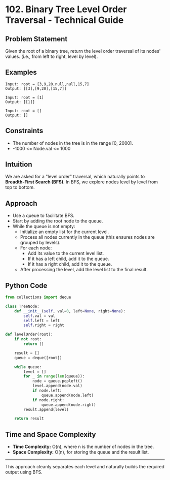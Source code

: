 # 102. Binary Tree Level Order Traversal - Technical Guide

## Problem Statement
Given the root of a binary tree, return the level order traversal of its nodes' values. (i.e., from left to right, level by level).

## Examples
```plaintext
Input: root = [3,9,20,null,null,15,7]
Output: [[3],[9,20],[15,7]]

Input: root = [1]
Output: [[1]]

Input: root = []
Output: []
```

## Constraints
- The number of nodes in the tree is in the range [0, 2000].
- -1000 <= Node.val <= 1000

## Intuition
We are asked for a "level order" traversal, which naturally points to **Breadth-First Search (BFS)**. In BFS, we explore nodes level by level from top to bottom.

## Approach
- Use a queue to facilitate BFS.
- Start by adding the root node to the queue.
- While the queue is not empty:
  - Initialize an empty list for the current level.
  - Process all nodes currently in the queue (this ensures nodes are grouped by levels).
  - For each node:
    - Add its value to the current level list.
    - If it has a left child, add it to the queue.
    - If it has a right child, add it to the queue.
  - After processing the level, add the level list to the final result.

## Python Code
```python
from collections import deque

class TreeNode:
    def __init__(self, val=0, left=None, right=None):
        self.val = val
        self.left = left
        self.right = right

def levelOrder(root):
    if not root:
        return []

    result = []
    queue = deque([root])

    while queue:
        level = []
        for _ in range(len(queue)):
            node = queue.popleft()
            level.append(node.val)
            if node.left:
                queue.append(node.left)
            if node.right:
                queue.append(node.right)
        result.append(level)

    return result
```

## Time and Space Complexity
- **Time Complexity:** O(n), where n is the number of nodes in the tree.
- **Space Complexity:** O(n), for storing the queue and the result list.

---

This approach cleanly separates each level and naturally builds the required output using BFS.

